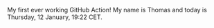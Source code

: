 My first ever working GitHub Action!
My name is Thomas and today is Thursday, 12 January, 19:22 CET. 
